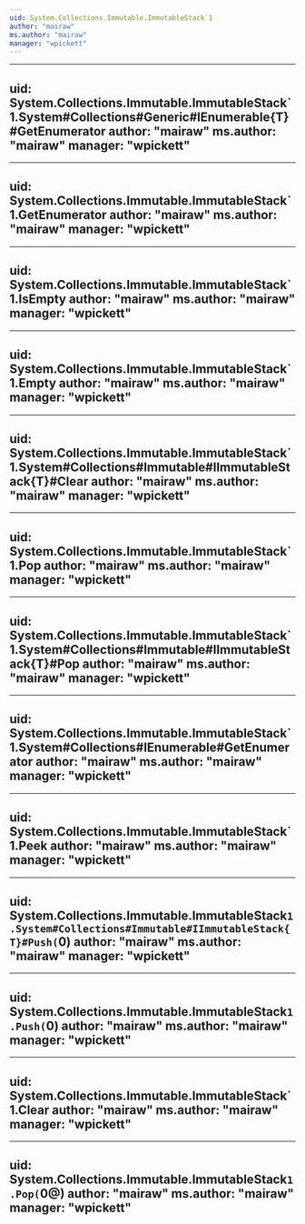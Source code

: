 ```yaml
---
uid: System.Collections.Immutable.ImmutableStack`1
author: "mairaw"
ms.author: "mairaw"
manager: "wpickett"
---
```


---
uid: System.Collections.Immutable.ImmutableStack`1.System#Collections#Generic#IEnumerable{T}#GetEnumerator
author: "mairaw"
ms.author: "mairaw"
manager: "wpickett"
---

---
uid: System.Collections.Immutable.ImmutableStack`1.GetEnumerator
author: "mairaw"
ms.author: "mairaw"
manager: "wpickett"
---

---
uid: System.Collections.Immutable.ImmutableStack`1.IsEmpty
author: "mairaw"
ms.author: "mairaw"
manager: "wpickett"
---

---
uid: System.Collections.Immutable.ImmutableStack`1.Empty
author: "mairaw"
ms.author: "mairaw"
manager: "wpickett"
---

---
uid: System.Collections.Immutable.ImmutableStack`1.System#Collections#Immutable#IImmutableStack{T}#Clear
author: "mairaw"
ms.author: "mairaw"
manager: "wpickett"
---

---
uid: System.Collections.Immutable.ImmutableStack`1.Pop
author: "mairaw"
ms.author: "mairaw"
manager: "wpickett"
---

---
uid: System.Collections.Immutable.ImmutableStack`1.System#Collections#Immutable#IImmutableStack{T}#Pop
author: "mairaw"
ms.author: "mairaw"
manager: "wpickett"
---

---
uid: System.Collections.Immutable.ImmutableStack`1.System#Collections#IEnumerable#GetEnumerator
author: "mairaw"
ms.author: "mairaw"
manager: "wpickett"
---

---
uid: System.Collections.Immutable.ImmutableStack`1.Peek
author: "mairaw"
ms.author: "mairaw"
manager: "wpickett"
---

---
uid: System.Collections.Immutable.ImmutableStack`1.System#Collections#Immutable#IImmutableStack{T}#Push(`0)
author: "mairaw"
ms.author: "mairaw"
manager: "wpickett"
---

---
uid: System.Collections.Immutable.ImmutableStack`1.Push(`0)
author: "mairaw"
ms.author: "mairaw"
manager: "wpickett"
---

---
uid: System.Collections.Immutable.ImmutableStack`1.Clear
author: "mairaw"
ms.author: "mairaw"
manager: "wpickett"
---

---
uid: System.Collections.Immutable.ImmutableStack`1.Pop(`0@)
author: "mairaw"
ms.author: "mairaw"
manager: "wpickett"
---

